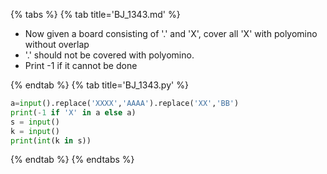 {% tabs %}
{% tab title='BJ_1343.md' %}

* Now given a board consisting of '.' and 'X', cover all 'X' with polyomino without overlap
* '.' should not be covered with polyomino.
* Print -1 if it cannot be done

{% endtab %}
{% tab title='BJ_1343.py' %}

```py
a=input().replace('XXXX','AAAA').replace('XX','BB')
print(-1 if 'X' in a else a)
s = input()
k = input()
print(int(k in s))
```

{% endtab %}
{% endtabs %}